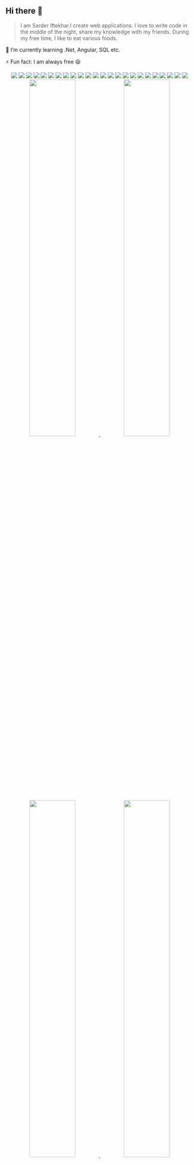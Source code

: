 ## Hi there 👋
>I am Sarder Iftekhar.I create web applications. I love to write code in the middle of the night, share my knowledge with my friends. During my free time, I like to eat various foods.

🌱 I’m currently learning .Net, Angular, SQL etc.

<!-- 📫 How to reach me [Click Here](https://hasibul-hasan.netlify.app/) . -->

⚡ Fun fact: I am always free 😃


<div align="center" style="margin-top:10px">

<img src="https://img.shields.io/badge/.NET-5C2D91?style=flat&logo=.net&logoColor=white" />
<img src="https://img.shields.io/badge/Angular-DD0031?style=flat&logo=angular&logoColor=white" /> 
<img src="https://img.shields.io/badge/ReactJs-0FAAFF?style=flat&logo=react&logoColor=white" />
<img src="https://img.shields.io/badge/Laravel-E34F26?style=flat&logo=laravel&logoColor=white" /> 
<img src="https://img.shields.io/badge/WordPress-3498DB?style=flat&logo=wordpress&logoColor=white" /> 

<img src="https://img.shields.io/badge/Bootstrap-563D7C?style=flat&logo=bootstrap&logoColor=white" />
<img src="https://img.shields.io/badge/MUI-0FAAFF?style=flat&logo=mui&logoColor=white"/>
<img src="https://img.shields.io/badge/Tailwind-3498DB?style=flat&logo=tailwindcss&logoColor=white"/>
<img src="https://img.shields.io/badge/jQuery-0769AD?style=flat&logo=jquery&logoColor=white" />

<img src="https://img.shields.io/badge/Microsoft_SQL_Server-CC2927?style=flat&logo=microsoft-sql-server&logoColor=white" />
<img src="https://img.shields.io/badge/MySQL-00000F?style=flat&logo=mysql&logoColor=white" />
<img src="https://img.shields.io/badge/MongoDB-023430?style=flat&logo=mongodb&logoColor=white" />

<img src="https://img.shields.io/badge/C%23-239120?style=flat&logo=c-sharp&logoColor=white" />
<img src="https://img.shields.io/badge/C%2B%2B-00599C?style=flat&logo=c%2B%2B&logoColor=white" />
<img src="https://img.shields.io/badge/Java-ED8B00?style=flat&logo=java&logoColor=white" />
<img src="https://img.shields.io/badge/JavaScript-F7DF1E?style=flat&logo=javascript&logoColor=black" />
<img src="https://img.shields.io/badge/TypeScript-007ACC?style=flat&logo=typescript&logoColor=white" />
<img src="https://img.shields.io/badge/HTML5-E34F26?style=flat&logo=html5&logoColor=white" />
<img src="https://img.shields.io/badge/CSS3-1572B6?style=flat&logo=css3&logoColor=white" />
<img src="https://img.shields.io/badge/PHP-777BB4?style=flat&logo=php&logoColor=white" />

<img src="https://img.shields.io/badge/Git-F05032?style=flat&logo=git&logoColor=white" />
<img src="https://img.shields.io/badge/Visual Studio Code-2CA5E0?style=flat&logo=visual-studio-code&logoColor=white"/>
<img src="https://img.shields.io/badge/Visual Studio-777BB4?style=flat&logo=visual-studio&logoColor=white"/>
<img src="https://img.shields.io/badge/PhpStorm-D545F1?style=flat&logo=phpstorm&logoColor=white"/>
</div>
<!--
**Sarder-Iftekhar/Sarder-Iftekhar** is a ✨ _special_ ✨ repository because its `README.md` (this file) appears on your GitHub profile.

Here are some ideas to get you started:

- 🔭 I’m currently working on ...
- 🌱 I’m currently learning ...
- 👯 I’m looking to collaborate on ...
- 🤔 I’m looking for help with ...
- 💬 Ask me about ...
- 📫 How to reach me: ...
- 😄 Pronouns: ...
- ⚡ Fun fact: ...
-->
<!-- <img src="img/border-img/colored.png"  width="100%" alt="Hi fellow"/> -->
<div align="center">
    <a height="180em" href="https://github.com/Sarder-Iftekhar">
        <img src="https://github-readme-stats.vercel.app/api?username=Sarder-Iftekhar&theme=gruvbox&show_icons=true&hide_border=true&count_private=true" width="49.5%">
    </a>
    <a height="180em" href="https://github.com/Sarder-Iftekhar">
        <img src="https://github-readme-streak-stats.herokuapp.com/?user=Sarder-Iftekhar&theme=gruvbox&hide_border=true" width="49.5%">
    </a>
    </div>
    <div align="center">
    <a height="180em" href="https://github.com/Sarder-Iftekhar">
        <img src="https://github-readme-stats.vercel.app/api/top-langs/?username=Sarder-Iftekhar&theme=gruvbox&show_icons=true&hide_border=true&layout=compact&langs_count=8" width="49.5%">
    </a>
    <a href="https://github.com/Sarder-Iftekhar">
        <img src="https://github-readme-stats.vercel.app/api/wakatime?username=Sarder_Iftekhar&theme=gruvbox&hide_border=true" width="49.5%">
    </a>

</div>
<!-- <img src="img/border-img/colored.png"  width="100%" alt="Hi fellow"/> -->
<p align="center">
<a href="https://wakatime.com/@Sarder_Iftekhar"><img src="https://github-readme-stats.vercel.app/api/wakatime?username=Sarder_Iftekhar&theme=gotham&hide_border=true&layout=compact&hide_title=true&langs_count=8"  width="58%" alt="@Iftekhar's wakatime stats"/></a>
<a href="https://github.com/Sarder-Iftekhar?tab=achievements"><img src="https://github-profile-trophy.vercel.app/?username=Sarder-Iftekhar&theme=onestar&no-frame=true&column=3&row=2"  width="38%" alt="@Iftekhar's trophy stats"/></a>
</p>
<!-- <img src="img/border-img/colored.png"  width="100%" alt="Hi fellow"/> -->
<p align="center">
<a href="https://github.com/Sarder-Iftekhar"><img src="https://github-profile-summary-cards.vercel.app/api/cards/productive-time?username=Sarder-Iftekhar&theme=github_dark&utcOffset=6"  width="31%" alt="@Iftekhar's productive-time"/></a>
<a href="https://github.com/Sarder-Iftekhar"><img src="https://github-profile-summary-cards.vercel.app/api/cards/profile-details?username=Sarder-Iftekhar&theme=github_dark&hide_border=true"  width="64%" alt="@Iftekhar's profile-details"/></a>
</p>
<!-- <img src="img/border-img/colored.png"  width="100%" alt="Hi fellow"/> -->




<p align="center" style="margin-top:10px">
<a href="https://github.com/Sarder-Iftekhar"><img style="width:20%;border-radius:80%" src="img/about/Iftekhar.png" alt="Iftekhar :: Visitor's Count" /></a>
</p>

<p align="center">
<a href="https://github.com/Sarder-Iftekhar"><img src="https://readme-typing-svg.herokuapp.com?font=Comfortaa&size=18&duration=3000&pause=500&color=1BA94C&center=true&vCenter=true&width=435&lines=Hey%2C+it's+Iftekhar+Ahmed+👋;Open-Source+Enthusiast;Problem+Solver;Fullstack+Developer"/></a>
</p>

<div align="center">
    <a href="https://hasibul-hasan.netlify.app/"><img src="https://img.shields.io/badge/my_portfolio-000?style=flat&logo=ko-fi&logoColor=white"  target="_blank" alt="Portfolio"></a>
    <a href="https://www.linkedin.com/in/sarder-iftekhar-ahmed/"><img src="https://img.shields.io/badge/linkedin-0A66C2?style=flat&logo=linkedin&logoColor=white"  target="_blank" alt="Linkedin"></a>
    <a href="https://github.com/Sarder-Iftekhar"><img src="https://img.shields.io/badge/github-000?style=flat&logo=github&logoColor=white"  target="_blank" alt="GitHub"></a>
<!--     <a href="https://www.instagram.com/iamtheridu/"><img src="https://img.shields.io/badge/instagram-F56040?style=flat&logo=instagram&logoColor=white"  target="_blank" alt="Instagram"></a> -->
    <a href="https://www.facebook.com/md.heron.18294"><img src="https://img.shields.io/badge/facebook-025FB1?style=flat&logo=facebook&logoColor=white"  target="_blank" alt="Facebook"></a>
<!--     <a href="https://www.hackerrank.com/Hasibul"><img src="https://img.shields.io/badge/hackerrank-1BA94C?style=flat&logo=hackerrank&logoColor=white"  target="_blank" alt="Hackerrank"></a> -->
    <a href="mailto:iftekhar.sarder@gmail.com"><img src="https://img.shields.io/badge/gmail-D14836?style=flat&logo=gmail&logoColor=white"  target="_blank" alt="Gmail"></a>
    <a href="https://wakatime.com/@Sarder_Iftekhar"><img src="https://img.shields.io/badge/wakaTime-CCC?style=flat&logo=wakatime&logoColor=black"  target="_blank" alt="WakaTime"></a>
<!--     <a href="https://leetcode.com/iamhasibul/"><img src="https://img.shields.io/badge/leetcode-FFA11F?style=flat&logo=leetcode&logoColor=black"  target="_blank" alt="leetCode"></a> -->

</div>


<br>
<p align="center" style="margin-top:10px">
<a href="https://github.com/Sarder-Iftekhar"><img src="https://profile-counter.glitch.me/{Sarder-Iftekhar}/count.svg" alt="Hasibul : Visitor's Count" /></a>
</p>

